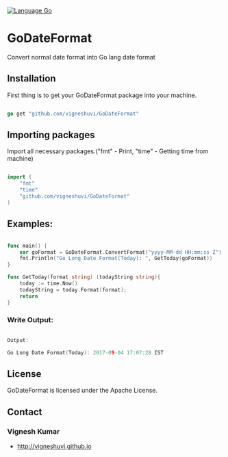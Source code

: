[![Language Go](https://img.shields.io/badge/Go-Lang-green.svg?style=shields)](https://golang.org/)



# GoDateFormat

Convert normal date format into Go lang date format

## Installation

First thing is to get your GoDateFormat package into your machine.

```go

go get "github.com/vigneshuvi/GoDateFormat"

```

## Importing packages

Import all necessary packages.("fmt" - Print, "time" - Getting time from machine) 

```go

import (
    "fmt"
    "time"
    "github.com/vigneshuvi/GoDateFormat"
)

```


## Examples:

```go

func main() {
    var goFormat = GoDateFormat.ConvertFormat("yyyy-MM-dd HH:mm:ss Z")
    fmt.Println("Go Long Date Format(Today): ", GetToday(goFormat))
}

func GetToday(format string) (todayString string){
    today := time.Now()
    todayString = today.Format(format);
    return
}


```

### Write Output:

```go

Output: 

Go Long Date Format(Today): 2017-09-04 17:07:28 IST

```

## License

GoDateFormat is licensed under the Apache License.

## Contact

### Vignesh Kumar
* http://vigneshuvi.github.io